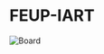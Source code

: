 # FEUP-IART

![Board](https://github.com/DiogoReisXP/FEUP-IART/blob/master/Projeto%202/Doc/Board.png)
